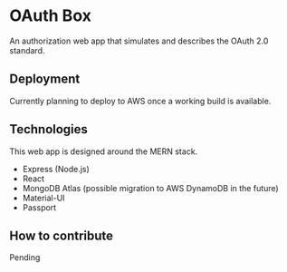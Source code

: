 # OAuth Box
An authorization web app that simulates and describes the OAuth 2.0 standard.

## Deployment
Currently planning to deploy to AWS once a working build is available.

## Technologies
This web app is designed around the MERN stack.
- Express (Node.js)
- React
- MongoDB Atlas (possible migration to AWS DynamoDB in the future)
- Material-UI
- Passport


## How to contribute
Pending
